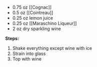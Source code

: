 * 0.75 oz [[Cognac]]
* 0.5 oz [[Cointreau]]
* 0.25 oz lemon juice
* 0.25 oz [[Maraschino Liqueur]]
* 2 oz dry sparkling wine

**Steps:**
 
1. Shake everything except wine with ice 
1. Strain into glass
1. Top with wine